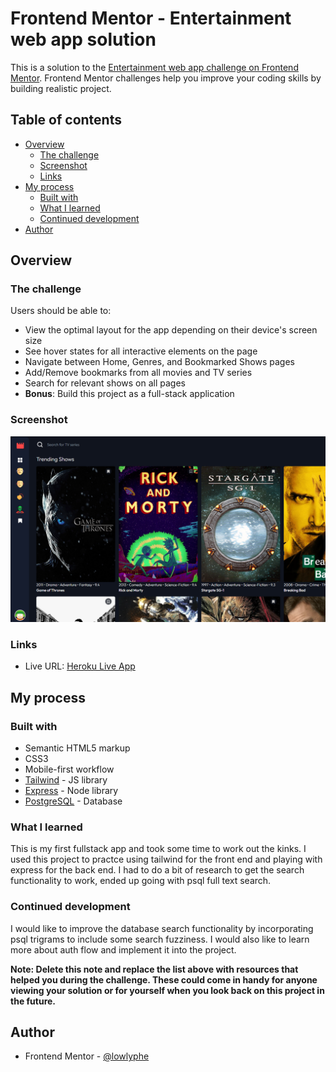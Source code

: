 # Frontend Mentor - Entertainment web app solution

This is a solution to the [Entertainment web app challenge on Frontend Mentor](https://www.frontendmentor.io/challenges/entertainment-web-app-J-UhgAW1X). Frontend Mentor challenges help you improve your coding skills by building realistic project.

## Table of contents

- [Overview](#overview)
  - [The challenge](#the-challenge)
  - [Screenshot](#screenshot)
  - [Links](#links)
- [My process](#my-process)
  - [Built with](#built-with)
  - [What I learned](#what-i-learned)
  - [Continued development](#continued-development)
- [Author](#author)

## Overview

### The challenge

Users should be able to:

- View the optimal layout for the app depending on their device's screen size
- See hover states for all interactive elements on the page
- Navigate between Home, Genres, and Bookmarked Shows pages
- Add/Remove bookmarks from all movies and TV series
- Search for relevant shows on all pages
- **Bonus**: Build this project as a full-stack application

### Screenshot

![screenshot](client/assets/Screenshot.png)

### Links

- Live URL: [Heroku Live App](https://entertainment-web-app-lowlyphe.herokuapp.com/)

## My process

### Built with

- Semantic HTML5 markup
- CSS3
- Mobile-first workflow
- [Tailwind](https://tailwindcss.com/) - JS library
- [Express](https://expressjs.com/) - Node library
- [PostgreSQL](https://www.postgresql.org/) - Database

### What I learned

This is my first fullstack app and took some time to work out the kinks. I used this project to practce using tailwind for the front end and playing with express for the back end. I had to do a bit of research to get the search functionality to work, ended up going with psql full text search.

### Continued development

I would like to improve the database search functionality by incorporating psql trigrams to include some search fuzziness. I would also like to learn more about auth flow and implement it into the project.

**Note: Delete this note and replace the list above with resources that helped you during the challenge. These could come in handy for anyone viewing your solution or for yourself when you look back on this project in the future.**

## Author

- Frontend Mentor - [@lowlyphe](https://www.frontendmentor.io/profile/lowlyphe)
